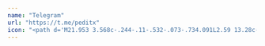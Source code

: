 ```yaml
---
name: "Telegram"
url: "https://t.me/peditx"
icon: "<path d='M21.953 3.568c-.244-.11-.532-.073-.734.091L2.59 13.28c-.29.165-.447.49-.397.828.05.337.29.622.624.726l4.69 1.448 1.497 4.39c.077.224.28.386.513.427.234.04.472-.045.646-.23l2.625-2.85 4.56 3.33c.198.145.45.19.685.115.235-.073.427-.248.525-.476l3.82-8.918c.11-.255.06-.54-.132-.756-.193-.215-.48-.315-.755-.278l-11.13 1.92 9.13-5.97c.224-.146.35-.41.312-.68-.037-.27-.207-.502-.447-.622z'></path><polygon points='9.75 15.02 15.5 11.75 9.75 8.48 9.75 15.02'></polygon>"
---
```

